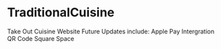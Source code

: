 # TraditionalCuisine
Take Out Cuisine Website
Future Updates include:
Apple Pay Intergration
QR Code
Square Space
